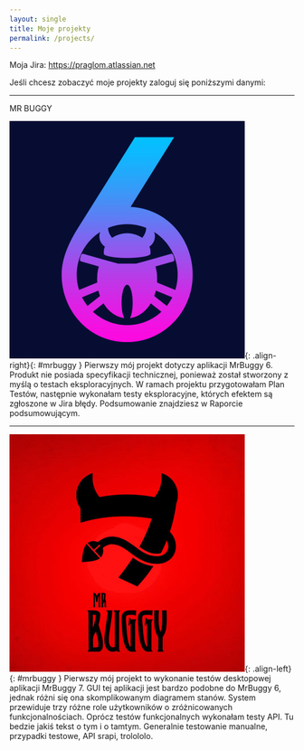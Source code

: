 ```yaml
---
layout: single
title: Moje projekty
permalink: /projects/
---
```



Moja Jira: https://praglom.atlassian.net

Jeśli chcesz zobaczyć moje projekty zaloguj się poniższymi danymi:

***

MR BUGGY

![Mrbuggy6](/assets/images/buggy6.jpg){: .align-right}{: #mrbuggy }
Pierwszy mój projekt dotyczy aplikacji MrBuggy 6. Produkt nie posiada specyfikacji technicznej, ponieważ został stworzony z myślą o testach eksploracyjnych. W ramach projektu przygotowałam Plan Testów, następnie wykonałam testy eksploracyjne, których efektem są zgłoszone w Jira błędy. Podsumowanie znajdziesz w Raporcie podsumowującym.
***
![Mrbuggy7](/assets/images/buggy7.jpg){: .align-left}{: #mrbuggy }
Pierwszy mój projekt to wykonanie testów desktopowej aplikacji MrBuggy 7. GUI tej aplikacji jest bardzo podobne do MrBuggy 6, jednak różni się ona skomplikowanym diagramem stanów. System przewiduje trzy różne role użytkowników o zróżnicowanych funkcjonalnościach. Oprócz testów funkcjonalnych wykonałam testy API. 
Tu bedzie jakiś tekst o tym i o tamtym. Generalnie testowanie manualne, przypadki testowe, API srapi, trolololo.

